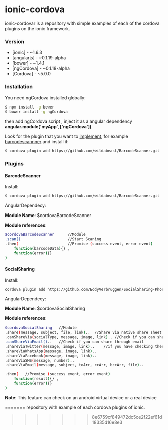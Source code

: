 # ionic-cordova

ionic-cordovar is a repository with simple examples of each of the cordova plugins on the ionic framework. 






### Version

* [ionic] - ~1.6.3
* [angularjs] - ~0.1.19-alpha
* [bower] - ~1.4.1
* [ngCordova] - ~0.1.18-alpha
* [Cordova] - ~5.0.0






### Installation

You need ngCordova installed globally:

```sh
$ npm install -g bower 
$ bower install -g ngCordova
```

then add ngCordova script **<script src="lib/ngCordova/dist/ng-cordova.js"></script>**, 
inject it as a angular dependency **angular.module('myApp', ['ngCordova'])**.

Look for the plugin that you want to  [implement](http://ngcordova.com/docs/plugins/), for example 
[barcodescannner](http://ngcordova.com/docs/plugins/barcodeScanner/) and install it:

```sh
$ cordova plugin add https://github.com/wildabeast/BarcodeScanner.git
```






### Plugins

#### BarcodeScanner

Install:

```sh
$ cordova plugin add https://github.com/wildabeast/BarcodeScanner.git
```

AngularDependecy:

**Module Name**: $cordovaBarcodeScanner

**Module references**:

```sh
$cordovaBarcodeScanner  	//Module		
.scan()						//Start Scaning
.then( 					    //Promise (success event, error event)
    function(barcodeData){} , 
    function(error){} 
)
```






#### SocialSharing

Install:

```sh
cordova plugin add https://github.com/EddyVerbruggen/SocialSharing-PhoneGap-Plugin.git
```

AngularDependecy:

**Module Name**: $cordovaSocialSharing

**Module references**:

```sh
$cordovaSocialSharing  	//Module
.share(message, subject, file, link)..	//Share via native share sheet
.canShareVia(socialType, message, image, link).. //Check if you can share through a socialtype (twitter, facebook)
.canShareViaEmail()..	//Check if you can share through email
.shareViaTwitter(message, image, link)..	//if you have checking then you directly share by twitter..
.shareViaWhatsApp(message, image, link)..						
.shareViaFacebook(message, image, link)..						
.shareViaSMS(message, number)..					
.shareViaEmail(message, subject, toArr, ccArr, bccArr, file)..

.then( 	 //Promise (success event, error event)
    function(result){} , 
    function(error){} 
)
```

**Note**: This feature can check on an android virtual device or a real device

=======
repository with example of each cordova plugins of ionic. 
>>>>>>> 8e6759cf849472dc5ce2f22ef61d18335d16e8e3
